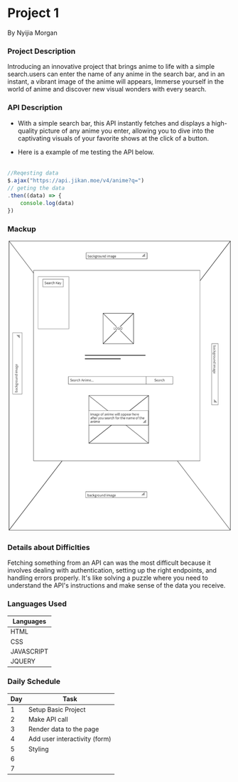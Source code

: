 # Project 1
By Nyijia Morgan

### Project Description

Introducing an innovative project that brings anime to life with a simple search.users can enter the name of any anime in the search bar, and in an instant, a vibrant image of the anime will appears, Immerse yourself in the world of anime and discover new visual wonders with every search.



### API Description 

- With a simple search bar, this API instantly fetches and displays a  high-quality picture of any anime you enter, allowing you to dive into the captivating visuals of your favorite shows at the click of a button.

- Here is a example of me testing the API below.
```js 

//Reqesting data
$.ajax("https://api.jikan.moe/v4/anime?q=")
// geting the data
.then((data) => {
    console.log(data)
})

```

### Mackup

![Mockup Image](./img/Screenshot%202023-05-26%20083014.png)



### Details about Difficlties

Fetching something from an API can was the most difficult because it involves dealing with authentication, setting up the right endpoints, and handling errors properly. It's like solving a puzzle where you need to understand the API's instructions and make sense of the data you receive.


### Languages Used

| Languages |
|-----------|
| HTML |
| CSS |
| JAVASCRIPT |
| JQUERY |




### Daily Schedule

| Day | Task |
|-----|------|
| 1 | Setup Basic Project |
| 2 | Make API call | 
| 3 | Render data to the page |
| 4 | Add user interactivity (form) |
| 5 | Styling |
| 6 |
| 7 |
